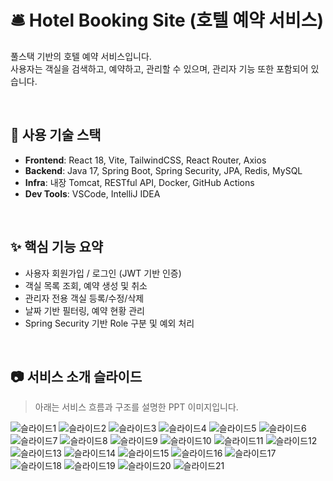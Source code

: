 # 🛎️ Hotel Booking Site (호텔 예약 서비스) <br />

풀스택 기반의 호텔 예약 서비스입니다.  
사용자는 객실을 검색하고, 예약하고, 관리할 수 있으며, 관리자 기능 또한 포함되어 있습니다.

<br />

## 🔧 사용 기술 스택

- **Frontend**: React 18, Vite, TailwindCSS, React Router, Axios  
- **Backend**: Java 17, Spring Boot, Spring Security, JPA, Redis, MySQL  
- **Infra**: 내장 Tomcat, RESTful API, Docker, GitHub Actions  
- **Dev Tools**: VSCode, IntelliJ IDEA

<br />

## ✨ 핵심 기능 요약

- 사용자 회원가입 / 로그인 (JWT 기반 인증)
- 객실 목록 조회, 예약 생성 및 취소
- 관리자 전용 객실 등록/수정/삭제
- 날짜 기반 필터링, 예약 현황 관리
- Spring Security 기반 Role 구분 및 예외 처리

<br />

## 📷 서비스 소개 슬라이드

> 아래는 서비스 흐름과 구조를 설명한 PPT 이미지입니다.

![슬라이드1](./assets/슬라이드1.PNG)
![슬라이드2](./assets/슬라이드2.PNG)
![슬라이드3](./assets/슬라이드3.PNG)
![슬라이드4](./assets/슬라이드4.PNG)
![슬라이드5](./assets/슬라이드5.PNG)
![슬라이드6](./assets/슬라이드6.PNG)
![슬라이드7](./assets/슬라이드7.PNG)
![슬라이드8](./assets/슬라이드8.PNG)
![슬라이드9](./assets/슬라이드9.PNG)
![슬라이드10](./assets/슬라이드10.PNG)
![슬라이드11](./assets/슬라이드11.PNG)
![슬라이드12](./assets/슬라이드12.PNG)
![슬라이드13](./assets/슬라이드13.PNG)
![슬라이드14](./assets/슬라이드14.PNG)
![슬라이드15](./assets/슬라이드15.PNG)
![슬라이드16](./assets/슬라이드16.PNG)
![슬라이드17](./assets/슬라이드17.PNG)
![슬라이드18](./assets/슬라이드18.PNG)
![슬라이드19](./assets/슬라이드19.PNG)
![슬라이드20](./assets/슬라이드20.PNG)
![슬라이드21](./assets/슬라이드21.PNG)

<br />
